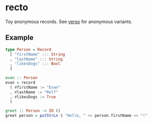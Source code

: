 # recto

Toy anonymous records. See [verso] for anonymous variants.

## Example

```haskell
type Person = Record
  [ "firstName" ::: String
  , "lastName" ::: String
  , "likesDogs" ::: Bool
  ]

evan :: Person
evan = record
  ( #firstName := "Evan"
  , #lastName := "Relf"
  , #likesDogs := True
  )

greet :: Person -> IO ()
greet person = putStrLn $ "Hello, " <> person.firstName <> "!"
```

[verso]: https://github.com/evanrelf/verso
